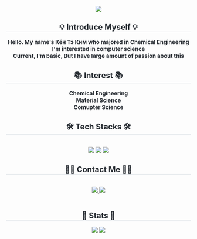 <div align= "center">
    <img src="https://capsule-render.vercel.app/api?type=wave&color=auto&height=180&text=Welcome&animation=scaleIn&fontColor=000000&fontSize=60" />
    </div>
    <div align= "center"> 
    <h2 style="border-bottom: 1px solid #d8dee4; color: #282d33;",fontsize="bold"> 💡 Introduce Myself 💡 </h2>  
    <div style="font-weight: 700; font-size: 15px; text-align: center; color: #282d33;"> Hello. My name's Кён Тэ Ким who majored in Chemical Engineering <br></li>I'm interested in computer science<br></li></li>Current, I'm basic, But I have large amount of passion about this</li></li> </div> 
    </div>
    <div align="center">
    <h2 style="border-bottom: 1px solid #d8dee4; color: #282d33;"> 📚 Interest 📚 </h2>  
    <div style="font-weight: 700; font-size: 15px; text-align: center; color: #282d33;"> Chemical Engineering <br> Material Science <br> Comupter Science
    </div>
    <div align= "center">
    <h2 style="border-bottom: 1px solid #d8dee4; color: #282d33;"> 🛠️ Tech Stacks 🛠️ </h2> <br> 
    <div style="margin: 0 auto; text-align: center;" align= "center"> <img src="https://img.shields.io/badge/Python-3776AB?style=for-the-badge&logo=Python&logoColor=white">
          <img src="https://img.shields.io/badge/Git-F05032?style=for-the-badge&logo=Git&logoColor=white">
          <img src="https://img.shields.io/badge/C-A8B9CC?style=for-the-badge&logo=C&logoColor=white">
          </div>
    </div>
    <div align= "center">
    <h2 style="border-bottom: 1px solid #d8dee4; color: #282d33;"> 🧑‍💻 Contact Me 🧑‍💻 </h2> <br> 
    <div align= "center"> <a href=https://www.instagram.com/jwkimhskim0/> <img src="https://img.shields.io/badge/Instagram-E4405F?style=for-the-badge&logo=Instagram&logoColor=white&link=https://www.instagram.com/jwkimhskim0/"> </a>
         <a href=mailto:ktar343@gmail.com > <img src="https://img.shields.io/badge/Gmail-EA4335?style=for-the-badge&logo=Gmail&logoColor=white&link=mailto:ktar343@gmail.com "> </a>
          </div>  <br> 
    <div align= "center">  </div> 
    </div>
    <div align= "center"> 
    <h2 style="border-bottom: 1px solid #d8dee4; color: #282d33;"> 🏅 Stats 🏅 </h2> <div align= "center"> <img src="https://github-readme-stats.vercel.app/api?username=ktar343&bg_color=180,000000,&title_color=000000&text_color=000000"
         /> <img src="https://github-readme-stats.vercel.app/api/top-langs/?username=ktar343&layout=compact&bg_color=180,000000,&title_color=000000&text_color=000000"
           /> </div> 
    </div>
    
